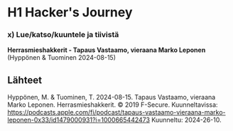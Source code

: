 # H1 Hacker's Journey

### x) Lue/katso/kuuntele ja tiivistä

**Herrasmieshakkerit - Tapaus Vastaamo, vieraana Marko Leponen** (Hyppönen & Tuominen 2024-08-15)

## Lähteet

Hyppönen, M. & Tuominen, T. 2024-08-15. Tapaus Vastaamo, vieraana Marko Leponen. Herrasmieshakkerit. © 2019 F-Secure. Kuunneltavissa: https://podcasts.apple.com/fi/podcast/tapaus-vastaamo-vieraana-marko-leponen-0x33/id1479000931?i=1000665442473 Kuunneltu: 2024-26-10.
